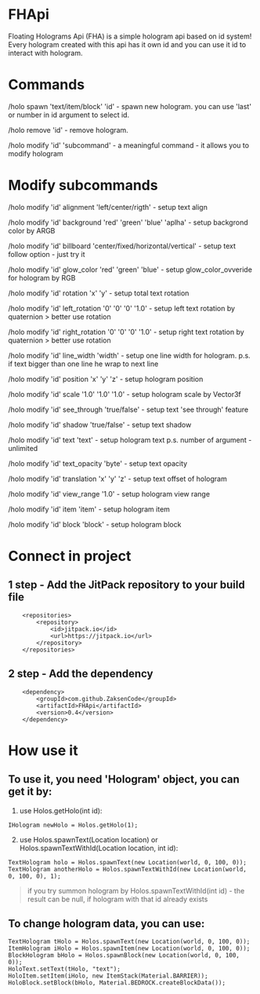 # FHApi
Floating Holograms Api (FHA) is a simple hologram api based on id system!
Every hologram created with this api has it own id and you can use it id to interact with hologram.
# Commands
/holo spawn 'text/item/block' 'id' - spawn new hologram. you can use 'last' or number in id argument to select id.

/holo remove 'id' - remove hologram.

/holo modify 'id' 'subcommand' - a meaningful command - it allows you to modify hologram
# Modify subcommands
/holo modify 'id' alignment 'left/center/rigth' - setup text align

/holo modify 'id' background 'red' 'green' 'blue' 'aplha' - setup backgrond color by ARGB

/holo modify 'id' billboard 'center/fixed/horizontal/vertical' - setup text follow option - just try it

/holo modify 'id' glow_color 'red' 'green' 'blue' - setup glow_color_ovveride for hologram by RGB

/holo modify 'id' rotation 'x' 'y' - setup total text rotation

/holo modify 'id' left_rotation '0' '0' '0' '1.0' - setup left text rotation by quaternion > better use rotation

/holo modify 'id' right_rotation '0' '0' '0' '1.0' - setup right text rotation by quaternion > better use rotation

/holo modify 'id' line_width 'width' - setup one line width for hologram. p.s. if text bigger than one line he wrap to next line

/holo modify 'id' position 'x' 'y' 'z' - setup hologram position

/holo modify 'id' scale '1.0' '1.0' '1.0' - setup hologram scale by Vector3f

/holo modify 'id' see_through 'true/false' - setup text 'see through' feature

/holo modify 'id' shadow 'true/false' - setup text shadow

/holo modify 'id' text 'text' - setup hologram text p.s. number of argument - unlimited

/holo modify 'id' text_opacity 'byte' - setup text opacity

/holo modify 'id' translation 'x' 'y' 'z' - setup text offset of hologram

/holo modify 'id' view_range '1.0' - setup hologram view range

/holo modify 'id' item 'item' - setup hologram item

/holo modify 'id' block 'block' - setup hologram block 
# Connect in project
## 1 step - Add the JitPack repository to your build file
```
	<repositories>
		<repository>
		    <id>jitpack.io</id>
		    <url>https://jitpack.io</url>
		</repository>
	</repositories>
```
## 2 step - Add the dependency
```
	<dependency>
	    <groupId>com.github.ZaksenCode</groupId>
	    <artifactId>FHApi</artifactId>
	    <version>0.4</version>
	</dependency>
```
# How use it
## To use it, you need 'Hologram' object, you can get it by:
1. use Holos.getHolo(int id):
```
IHologram newHolo = Holos.getHolo(1);
```
2. use Holos.spawnText(Location location) or Holos.spawnTextWithId(Location location, int id):
```
TextHologram holo = Holos.spawnText(new Location(world, 0, 100, 0));
TextHologram anotherHolo = Holos.spawnTextWithId(new Location(world, 0, 100, 0), 1);
```
> if you try summon hologram by Holos.spawnTextWithId(int id) - the result can be null, if hologram with that id already exists

## To change hologram data, you can use:
```
TextHologram tHolo = Holos.spawnText(new Location(world, 0, 100, 0));
ItemHologram iHolo = Holos.spawnItem(new Location(world, 0, 100, 0));
BlockHologram bHolo = Holos.spawnBlock(new Location(world, 0, 100, 0));
HoloText.setText(tHolo, "text");
HoloItem.setItem(iHolo, new ItemStack(Material.BARRIER));
HoloBlock.setBlock(bHolo, Material.BEDROCK.createBlockData());
```
